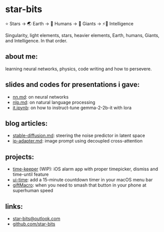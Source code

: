 # star-bits

⭐ Stars → 🌏 Earth → 👫 Humans → 👣 Giants → ⚡🧠 Intelligence

Singularity, light elements, stars, heavier elements, Earth, humans, Giants, and Intelligence. In that order.

## about me:

learning neural networks, physics, code writing and how to persevere.

## slides and codes for presentations i gave:

- [nn.md](https://github.com/star-bits/sogangparrot/blob/main/nn.md): on neural networks
- [nlp.md](https://github.com/star-bits/sogangparrot/blob/main/nlp.md): on natural language processing
- [it.ipynb](https://colab.research.google.com/github/star-bits/sogangparrot/blob/main/it.ipynb): on how to instruct-tune gemma-2-2b-it with lora

## blog articles:

- [stable-diffusion.md](https://github.com/star-bits/blog/blob/main/stable-diffusion.md): steering the noise predictor in latent space
- [ip-adapter.md](https://github.com/star-bits/blog/blob/main/ip-adapter.md): image prompt using decoupled cross-attention

## projects:

- [time-keeper](https://github.com/star-bits/time-keeper) (WIP): iOS alarm app with proper timepicker, dismiss and time-until feature
- [ui-time](https://github.com/star-bits/ui-time): add a 15-minute countdown timer in your macOS menu bar
- [giftMacro](https://github.com/star-bits/giftMacro): when you need to smash that button in your phone at superhuman speed

## links:

- [star-bits@outlook.com](mailto:star-bits@outlook.com)
- [github.com/star-bits](https://github.com/star-bits)
